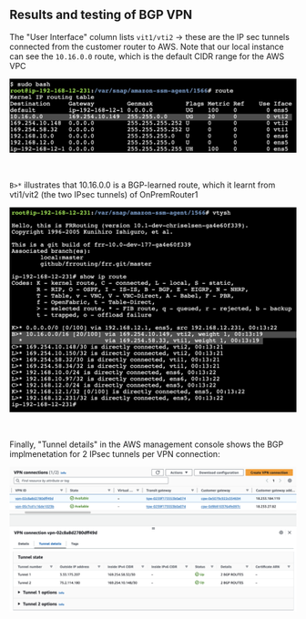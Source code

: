 ## Results and testing of BGP VPN

The "User Interface" column lists `vit1/vti2` -> these are the IP sec tunnels connected from the customer router to AWS. Note that our local instance can see the `10.16.0.0` route, which is the default CIDR range for the AWS VPC

![Kernel IP routing table](https://github.com/Ozymansour/cloud-projects/blob/main/aws-global-vpn/Final%20result%20screenshots/IPsec%20tunnels.png)

&nbsp;

`B>*` illustrates that 10.16.0.0 is a BGP-learned route, which it learnt from vti1/vit2 (the two IPsec tunnels) of OnPremRouter1

![BGP routing](https://github.com/Ozymansour/cloud-projects/blob/main/aws-global-vpn/Final%20result%20screenshots/BGP%20routing.png)

&nbsp;

Finally, "Tunnel details" in the AWS management console shows the BGP implmenetation for 2 IPsec tunnels per VPN connection:

![AWS management console](https://github.com/Ozymansour/cloud-projects/blob/main/aws-global-vpn/Final%20result%20screenshots/Console.png)
